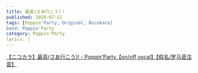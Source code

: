 ```yaml
---
title: 最高(さあ行こう)！
published: 2018-07-11
tags: [Poppin'Party, Original, Nicokara]
band: Poppin'Party
category: Poppin'Party
lyrics: |
---
```



<summary>
    <a href="https://www.bilibili.com/video/BV1TNxxzKEo8/">
        【ニコカラ】最高(さあ行こう)! - Poppin'Party【on/off vocal】【假名/罗马音注音】
    </a>
</summary>
